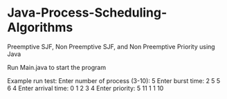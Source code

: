 # Java-Process-Scheduling-Algorithms

Preemptive SJF, Non Preemptive SJF, and Non Preemptive Priority using Java

Run Main.java to start the program

Example run test:
Enter number of process (3-10): 5
Enter burst time: 2 5 5 6 4
Enter arrival time: 0 1 2 3 4
Enter priority: 5 11 1 1 10
